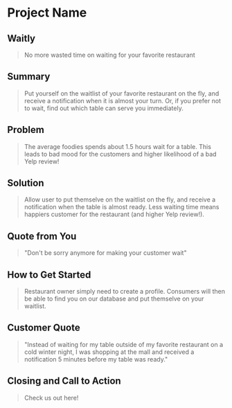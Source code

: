 # Project Name #

<!-- 
> This material was originally posted [here](http://www.quora.com/What-is-Amazons-approach-to-product-development-and-product-management). It is reproduced here for posterities sake.

There is an approach called "working backwards" that is widely used at Amazon. They work backwards from the customer, rather than starting with an idea for a product and trying to bolt customers onto it. While working backwards can be applied to any specific product decision, using this approach is especially important when developing new products or features.

For new initiatives a product manager typically starts by writing an internal press release announcing the finished product. The target audience for the press release is the new/updated product's customers, which can be retail customers or internal users of a tool or technology. Internal press releases are centered around the customer problem, how current solutions (internal or external) fail, and how the new product will blow away existing solutions.

If the benefits listed don't sound very interesting or exciting to customers, then perhaps they're not (and shouldn't be built). Instead, the product manager should keep iterating on the press release until they've come up with benefits that actually sound like benefits. Iterating on a press release is a lot less expensive than iterating on the product itself (and quicker!).

If the press release is more than a page and a half, it is probably too long. Keep it simple. 3-4 sentences for most paragraphs. Cut out the fat. Don't make it into a spec. You can accompany the press release with a FAQ that answers all of the other business or execution questions so the press release can stay focused on what the customer gets. My rule of thumb is that if the press release is hard to write, then the product is probably going to suck. Keep working at it until the outline for each paragraph flows. 

Oh, and I also like to write press-releases in what I call "Oprah-speak" for mainstream consumer products. Imagine you're sitting on Oprah's couch and have just explained the product to her, and then you listen as she explains it to her audience. That's "Oprah-speak", not "Geek-speak".

Once the project moves into development, the press release can be used as a touchstone; a guiding light. The product team can ask themselves, "Are we building what is in the press release?" If they find they're spending time building things that aren't in the press release (overbuilding), they need to ask themselves why. This keeps product development focused on achieving the customer benefits and not building extraneous stuff that takes longer to build, takes resources to maintain, and doesn't provide real customer benefit (at least not enough to warrant inclusion in the press release).
 -->
 
## Waitly ##
  > No more wasted time on waiting for your favorite restaurant

## Summary ##
  > Put yourself on the waitlist of your favorite restaurant on the fly, and receive a notification when it is almost your turn. Or, if you prefer not to wait, find out which table can serve you immediately.

## Problem ##
  > The average foodies spends about 1.5 hours wait for a table. This leads to bad mood for the customers and higher likelihood of a bad Yelp review!

## Solution ##
  > Allow user to put themselve on the waitlist on the fly, and receive a notification when the table is almost ready. Less waiting time means happiers customer for the restaurant (and higher Yelp review!).

## Quote from You ##
  > "Don't be sorry anymore for making your customer wait"

## How to Get Started ##
  > Restaurant owner simply need to create a profile. Consumers will then be able to find you on our database and put themselve on your waitlist. 

## Customer Quote ##
  > "Instead of waiting for my table outside of my favorite restaurant on a cold winter night, I was shopping at the mall and received a notification 5 minutes before my table was ready." 

## Closing and Call to Action ##
  > Check us out here!
